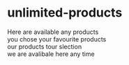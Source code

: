 # unlimited-products
Here are available any products
<br>
you chose your favourite products 
<br>
our products tour slection
<br>
we are avalibale here any time


